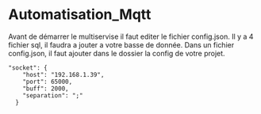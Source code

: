 # Automatisation_Mqtt

Avant de démarrer le multiservise il faut editer le fichier config.json.
Il y a 4 fichier sql, il faudra a jouter a votre basse de donnée.
Dans un fichier config.json, il faut ajouter dans le dossier la config de votre projet.

```
"socket": {
    "host": "192.168.1.39",
    "port": 65000,
    "buff": 2000,
    "separation": ";"
  }
```
